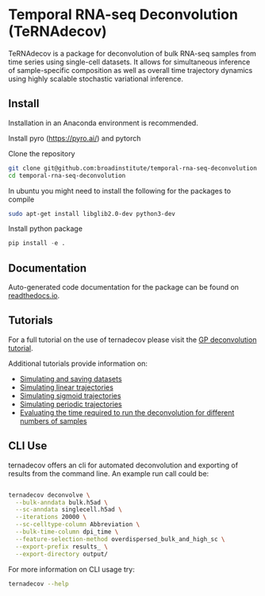 # Temporal RNA-seq Deconvolution (TeRNAdecov)

TeRNAdecov is a package for deconvolution of bulk RNA-seq samples from time series using single-cell datasets. It allows for simultaneous inference of sample-specific composition as well as overall time trajectory dynamics using highly scalable stochastic variational inference.

## Install
Installation in an Anaconda environment is recommended.

Install pyro (https://pyro.ai/) and pytorch 

Clone the repository
```sh
git clone git@github.com:broadinstitute/temporal-rna-seq-deconvolution
cd temporal-rna-seq-deconvolution
```

In ubuntu you might need to install the following for the packages to compile
```sh
sudo apt-get install libglib2.0-dev python3-dev
```

Install python package
```py
pip install -e .
```

## Documentation
Auto-generated code documentation for the package can be found on [readthedocs.io](https://ternadecov.readthedocs.io/en/latest/source/ternadecov.html).

## Tutorials
For a full tutorial on the use of ternadecov please visit the [GP deconvolution tutorial](notebooks/tutorials/tutorial-deconvolve-gp.ipynb).

Additional tutorials provide information on:
* [Simulating and saving datasets](notebooks/tutorials/tutorial-simulate-save.ipynb)
* [Simulating linear trajectories](notebooks/tutorials/tutorial-deconvolve-simulated-linear.ipynb)
* [Simulating sigmoid trajectories](notebooks/tutorials/tutorial-deconvolve-simulated-sigmoid.ipynb)
* [Simulating periodic trajectories](notebooks/tutorials/tutorial-deconvolve-simulated-periodic.ipynb)
* [Evaluating the time required to run the deconvolution for different numbers of samples](notebooks/tutorials/tutorial-evaluate-run-time-gp.ipynb)

## CLI Use
ternadecov offers an cli for automated deconvolution and exporting of results from the command line. An example run call could be:

```bash

ternadecov deconvolve \
  --bulk-anndata bulk.h5ad \
  --sc-anndata singlecell.h5ad \
  --iterations 20000 \
  --sc-celltype-column Abbreviation \
  --bulk-time-column dpi_time \
  --feature-selection-method overdispersed_bulk_and_high_sc \
  --export-prefix results_ \
  --export-directory output/
```

For more information on CLI usage try:

```bash
ternadecov --help
```
